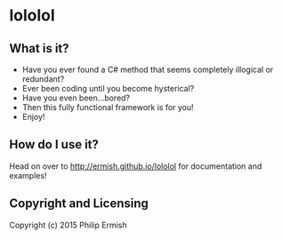 # lololol


## What is it?

* Have you ever found a C# method that seems completely illogical or redundant? 
* Ever been coding until you become hysterical? 
* Have you even been...bored?
* Then this fully functional framework is for you!
* Enjoy!

## How do I use it?

Head on over to http://ermish.github.io/lololol for documentation and examples!

##  Copyright and Licensing

Copyright (c) 2015 Philip Ermish
